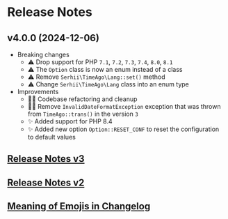 # Release Notes

## v4.0.0 (2024-12-06)
- Breaking changes
    - ⚠️ Drop support for PHP `7.1`, `7.2`, `7.3`, `7.4`, `8.0`, `8.1`
    - ⚠️ The `Option` class is now an enum instead of a class
    - ⚠️ Remove `Serhii\TimeAgo\Lang::set()` method
    - ⚠️ Change `Serhii\TimeAgo\Lang` class into an enum type
- Improvements
    - 🧑‍💻 Codebase refactoring and cleanup
    - 🧑‍💻 Remove `InvalidDateFormatException` exception that was thrown from `TimeAgo::trans()` in the version `3`
    - ✨ Added support for PHP 8.4
    - ✨ Added new option `Option::RESET_CONF` to reset the configuration to default values

## [Release Notes v3](.github/CHANGELOG_V3.md)
## [Release Notes v2](.github/CHANGELOG_V2.md)
## [Meaning of Emojis in Changelog](.github/EMOJIS.md)